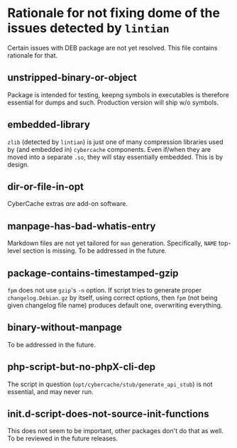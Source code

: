 
Rationale for not fixing dome of the issues detected by `lintian`
=================================================================

Certain issues with DEB package are not yet resolved. This file contains
rationale for that.

unstripped-binary-or-object
---------------------------

Package is intended for testing, keepng symbols in executables is therefore
essential for dumps and such. Production version will ship w/o symbols.

embedded-library
----------------

`zlib` (detected by `lintian`) is just one of many compression libraries used
by (and embedded in) `cybercache` components. Even if/when they are moved into
a separate `.so`, they will stay essentially embedded. This is by design.

dir-or-file-in-opt
------------------

CyberCache extras *are* add-on software.

manpage-has-bad-whatis-entry
----------------------------

Markdown files are not yet tailored for `man` generation. Specifically, `NAME`
top-level section is missing. To be addressed in the future.

package-contains-timestamped-gzip
---------------------------------

`fpm` does not use `gzip`'s `-n` option. If script tries to generate proper
`changelog.Debian.gz` by itself, using correct options, then `fpm` (not being
given changelog file name) produces default one, overwriting everything.

binary-without-manpage
----------------------

To be addressed in the future.

php-script-but-no-phpX-cli-dep
------------------------------

The script in question (`opt/cybercache/stub/generate_api_stub`) is not
essential, and may never run.

init.d-script-does-not-source-init-functions
--------------------------------------------

This does not seem to be important, other packages don't do that as well. To be
reviewed in the future releases.

